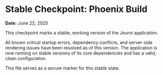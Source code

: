 # Stable Checkpoint: Phoenix Build

**Date:** June 22, 2025

This checkpoint marks a stable, working version of the Journi application.

All known critical startup errors, dependency conflicts, and server-side rendering issues have been resolved as of this version. The application is now running on stable versions of its core dependencies and has a valid, clean configuration.

This file serves as a secure marker for this stable state.